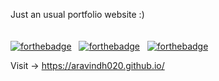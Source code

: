  Just an usual portfolio website :)
<br> 
<br>
<br>
  [![forthebadge](https://forthebadge.com/images/badges/uses-html.svg)](https://forthebadge.com) &nbsp;
       [![forthebadge](https://forthebadge.com/images/badges/uses-css.svg)](https://forthebadge.com) &nbsp;
        [![forthebadge](https://forthebadge.com/images/badges/uses-js.svg)](https://forthebadge.com)
          
Visit ->  https://aravindh020.github.io/
